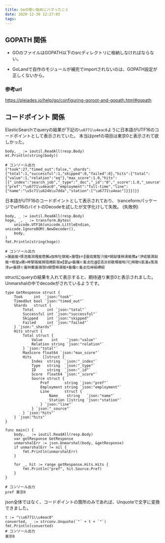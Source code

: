 ```yaml
---
title: Goの使い始めにハマったこと
date: 2020-12-30 12:27:03
tags:
---
```


## GOPATH 関係
- GOのファイルはGOPATH以下のsrcディレクトリに格納しなければならない。  

- GoLandで自作のモジュールが補完でimportされないのは、GOPATH設定が正しくないから。
### 参考url
https://pleiades.io/help/go/configuring-goroot-and-gopath.html#gopath

## コードポイント 関係
ElasticSearchでqueryの結果が下記の`\u6771\u4eac0`ように日本語がUTF16のコードポイントとして表示されていた。
本当はprefの項目は東京0と表示されて欲しかった。
```
body, _ := ioutil.ReadAll(resp.Body)
mt.Println(string(body))

# コンソール出力
{"took":27,"timed_out":false,"_shards":{"total":1,"successful":1,"skipped":0,"failed":0},"hits":{"total":{"value":1,"relation":"eq"},"max_score":1.0,"hits":[{"_index":"search_job","_type":"_doc","_id":"0","_score":1.0,"_source":{"pref":"\u6771\u4eac0","employment":"full-time","line":{"name":"\u5c71\u624b\u7dda","station":["\u6771\u4eac"]}}}]}}
```

日本語がUTF16のコードポイントとして表示されており、
tranceformパッケージでurf16のバイトのDecodeを試したが文字化けして失敗。
(失敗例)
```
body, _ := ioutil.ReadAll(resp.Body)
hoge, _, _ := transform.Bytes(
    unicode.UTF16(unicode.LittleEndian, unicode.IgnoreBOM).NewDecoder(),
    body,
)
fmt.Println(string(hoge))

# コンソール出力
≻潴歯㨢ⰵ琢浩摥潟瑵㨢慦獬ⱥ弢桳牡獤㨢≻潴慴≬ㄺ∬畳捣獥晳汵㨢ⰱ猢敲慬楴湯㨢攢≱ⱽ洢硡獟潣敲㨢⸱ⰰ栢瑩≳嬺≻楟摮硥㨢猢慥捲彨潪≢∬瑟≦∺畜㜶ㄷ畜攴捡∰∬浥汰祯敭瑮㨢昢汵⵬楴敭Ⱒ氢湩≥笺渢浡≥∺畜挵ㄷ畜㈶戴畜搷慤Ⱒ猢慴楴湯㨢≛畜㜶ㄷ畜攴捡崢絽嵽絽
```

structにqueryの結果を入れて表示すると、期待通り東京0と表示されました。  
Unmarshalの中でdecodeがされているようです。
```
type GetResponse struct {
	Took     int  `json:"took"`
	TimedOut bool `json:"timed_out"`
	Shards   struct {
		Total      int `json:"total"`
		Successful int `json:"successful"`
		Skipped    int `json:"skipped"`
		Failed     int `json:"failed"`
	} `json:"_shards"`
	Hits struct {
		Total struct {
			Value    int    `json:"value"`
			Relation string `json:"relation"`
		} `json:"total"`
		MaxScore float64 `json:"max_score"`
		Hits     []struct {
			Index  string  `json:"_index"`
			Type   string  `json:"_type"`
			ID     string  `json:"_id"`
			Score  float64 `json:"_score"`
			Source struct {
				Pref       string `json:"pref"`
				Employment string `json:"employment"`
				Line       struct {
					Name    string   `json:"name"`
					Station []string `json:"station"`
				} `json:"line"`
			} `json:"_source"`
		} `json:"hits"`
	} `json:"hits"`
}

func main() {
    body, _ := ioutil.ReadAll(resp.Body)
	var getResponse GetResponse
	unmarshalErr := json.Unmarshal(body, &getResponse)
	if unmarshalErr != nil {
		fmt.Println(unmarshalErr)
	}

	for _, hit := range getResponse.Hits.Hits {
		fmt.Println("pref", hit.Source.Pref)
	}
}

# コンソール出力
pref 東京0
```

json全体ではなく、コードポイントの箇所のみであれば、Unquoteで文字に変換できました。
```
t := "\\u6771\\u4eac0"
converted, _ := strconv.Unquote(`"` + t + `"`)
fmt.Println(converted)
# コンソール出力
東京0
```
